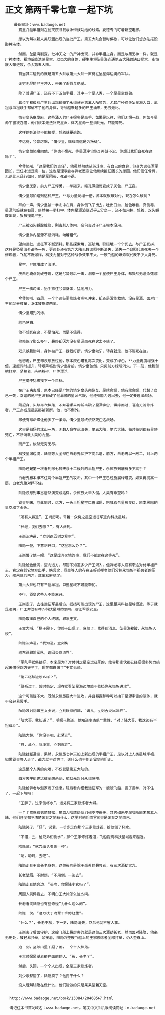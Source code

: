 # 正文 第两千零七章 一起下坑
        最新网址：www.badaoge.net
          霓皇几位半祖则在创天院寻找与永恒族勾结的线索，夏德专门盯着新空走廊。
      
          原以为解决新人类联盟出现的这批尸王，第五大陆会暂时停歇，可以让他们想办法摧毁那种液体。
      
          然而，坠星海剧变，七神天之一的尸神出现，并非半祖之身，而是与黑无神一样，就是尸神本体，祖境威能浩荡星空，以巨大的身体，硬生生将坠星海连通第五大陆的缺口撑大，永恒族大举进攻，杀入第五大陆。
      
          首当其冲碰到的就是第五大陆与第六大陆一直待在坠星海边境的军队。
      
          无穷无尽的尸王冲入，带来了杀戮与绝望。
      
          除了普通尸王，还有不下五位半祖，其中一个是人类，一个是星空巨兽。
      
          五位半祖级别尸王的出现颠覆了永恒族在第五大陆局势，尤其尸神撑住坠星海入口，武祖与血祖联手都破不了他的身体，导致越来越多的尸王涌来，无穷无尽。
      
          情少皇头皮发麻，这些涌入的尸王很多是高手，如果是以往，他们无惧一战，但如今星源宇宙被吞噬，他们根本无法补充星源，体内星源一旦消耗光，只能等死。
      
          这样的死法他不能接受，想着就要逃跑。
      
          不远处，兮骨厉喝，“情少皇，临战而逃是为叛徒”。
      
          情少皇愤怒瞪向他，“你也不想死，等星源宇宙恢复再战不迟，你想让我们白死在这吗？”。
      
          兮骨怒吼，“这是我们的责任”，他虽然勾结丛英理事，有自己的盘算，但身为远征军军团长，责任永远是第一位，这也是理事会与禅老愿意让他继续担任团长的原因，他们信任兮骨，无论此人品行如何，他是军团长，死战不退。
      
          情少皇无奈，前方尸王悍勇，一拳砸来，瞳孔深邃而变成了灰色，尸王变。
      
          情少皇最怕碰到这种尸王，**与力量陡增十倍，原本就很难对付，现在怎么破防？
      
          砰的一声，情少皇被一拳击中右肩，身体倒飞了出去，吐出口血，脸色难看，真倒霉，星源气旋就在右肩，居然被一拳打中，体内星源溢散近乎三分之一，还不如用掉，想着，双头蜈腹出现，狠狠撞向尸王。
      
          尸王被双头蜈腹缠绕，剧毒刺入体内，奈何毒对于尸王根本没用。
      
          情少皇体内星源不断消耗，喘着粗气。
      
          望向远处，远征军不断消耗，那些探索境，巡航境，狩猎境一个个死去，与尸王死拼，这只是坠星海外战争一角，更远处还有第六大陆无数印照不断消失，消失一个印照代表死去一个修炼者，飞船不断爆炸，科技力量对于这种战争效果不大，一艘飞船的爆炸就代表不少人身死。
      
          星空，尸体堆成了海洋。
      
          灰白色斑点刺破苍穹，这是兮骨最后一击，洞穿一个星使尸王身体，却依然无法杀死那个尸王。
      
          尸王一脚跨出，抬手抓住兮骨身体，猛地用力。
      
          兮骨惨叫，四周，一个个远征军修炼者嘶吼冲来，却还是没能救他，没有星源，面对尸王他就是孩童，身体被撕成两半。
      
          情少皇瞳孔闪烁，
      
          脸色煞白。
      
          他不想死在这，不是怕死，而是不值得。
      
          他修炼了那么多年，最终却因为没有星源而死在这太不值了。
      
          双头蜈腹惨叫，身体被尸王一截截打断，情少皇咬牙，转身就走，他不能死在这。
      
          他想走，尸王却没想放过他，原本灰色瞳孔再次变化，变成了绿色，**力量再度增强十倍，速度同时提升，转眼降临到情少皇身前，情少皇骇然，只见前方绿瞳消失，下一刻，他腹部被打穿，紧接着，头颅粉碎，尸体漂浮。
      
          尸王毫不犹豫找下一个目标。
      
          在尸王离去后，原本已经是尸体的情少皇头颅恢复，是续命蝶，他有续命蝶，代替了自己一死，幸运的是尸王没有破了他肩膀的星源气旋，他还有能力逃出去，他一定要逃出战场。
      
          刚起身，头颅再次掉落，不知道哪来的斩击破了星源宇宙，横掠而过，沿途无论修炼者，尸王亦或是星辰都被斩断，他，也不例外。
      
          即便有续命蝶让他多了一条命，情少皇最终依然死在这战场。
      
          这只是战场的冰山一角，无数人命在此消失，第五大陆，第六大陆，每时每刻都有星使死亡，不断消耗人类的力量。
      
          而尸王，依然无穷无尽。
      
          科技星域边境，陆隐等人全部在白老鬼保护下向后退，前方，白老鬼以一敌二，对上两个半祖尸王。
      
          陆隐还是第一次看到除七神天与十二候外的半祖尸王，永恒族到底有多少高手？
      
          白老鬼根本撑不住两个半祖尸王的攻击，其中一个尸王已经施展绿瞳变，如果再提高一层，白老鬼绝对撑不住。
      
          陆隐没想到事态居然演变成这样，永恒族大举入侵，人类有希望吗？
      
          霓皇到来，与此同时，远方，一头半祖星空巨兽出现，咆哮着令星辰变幻，原本黑暗的星空成了金色。
      
          “所有人再退”，王尚厉喝，带着一众树之星空远征军退向科技星域。
      
          “长老，我们去哪？”，有人问到。
      
          王尚沉声道，“立刻返回树之星空”。
      
          陆隐一怔，下意识开口，“这里怎么办？”。
      
          王尚瞥了他一眼，“这是废弃之地的事，我们不能留在这等死”。
      
          陆隐脸色低沉，望向远方，尽管不知道多少尸王涌入，但禅老等人没有来这对付半祖尸王，肯定在其它地方出手，换言之，霓皇等人的存在正好帮禅老他们分担永恒族半祖强者的压力，如果他们离开，这里就麻烦了。
      
          第六大陆也只有三位半祖，巨兽星域不可能帮忙。
      
          不行，霓皇这些人不能离开。
      
          王尚走了，去往远征军最后方，抵挡可能出现的尸王，这里距离科技星域很近，等于就是边境，尸王并没有冲入科技星域的意向，远征军很安全。
      
          陆隐取出自己的个人终端，联系王文。
      
          王文大喊，“棋子殿下，你终于出现了，麻烦了，我得到消息，坠星海被破，永恒族入侵”。
      
          陆隐沉声道，“我知道，立刻集
      
          结东疆联盟军队，返回炎岚流界”。
      
          “军队早就集结好，本来是为了对付树之星空远征军的，维容那家伙都已经把很多势力挑起来憎恨四方天平了，现在都白做了”王文无奈。
      
          “第五塔那边怎么样？”。
      
          “联系过了，暂时稳定，现在就看坠星海边境能不能挡住永恒族进攻”。
      
          这个可能性不大，既然永恒族要大举进攻，并且暴露那种可以抽干星源宇宙的液体，就不会轻易罢手。
      
          陆隐没时间跟王文多说，立刻联系明嫣，“嫣儿，立刻去炎岚流界”。
      
          “陆大哥，我知道了”，明嫣干脆道，她知道事态的严重性，“对了陆大哥，我这边有半祖战斗”。
      
          陆隐大惊，“你没事吧，赶紧走”。
      
          “恩，放心，我没事，立刻就走”。
      
          陆隐挂断通讯，果然，永恒族七神天加上新出现的半祖尸王，足以对上人类星域半祖，如果霓皇等人走了，战力就不对等了，说什么也不能让霓皇他们走。
      
          这是整个人类的灾难，不仅仅是第五大陆的。
      
          四方天平组建远征军想杀他，那就先对付永恒族吧。
      
          陆隐给禅老与魁罗发了信息，随后看向搭载远征军的一艘艘飞船，握了握拳，对不住了，一起下坑吧！
      
          “王胖子，过来倒杯水”，远处有王家修炼者大喊。
      
          一个个修炼者表情轻松，第五大陆遭劫他们根本不在乎，其实如果不是陆隐逃来第五大陆，他们甚至都不清楚废弃之地有什么，这里对他们而言就只是废弃之地而已。
      
          陆隐笑了，“好”，说着，一步步走向那个王家修炼者，给他倒了杯水。
      
          “不错，去，给兄弟们倒水”，那个王家修炼者道，飞船距离科技星域越来越近。
      
          陆隐道，“我先给长老倒一杯”。
      
          “呦，聪明，去吧”。
      
          陆隐走到王家长老身旁，这位长老是除王尚外的最强者，有三次源劫实力。
      
          长老皱眉，不耐烦，“不用倒，一边去”。
      
          陆隐走到他旁边，“长老，你恨陆小玄吗？”。
      
          周围人诧异看去，不明白王大帅怎么这么问。
      
          长老看向陆隐也有些奇怪“为什么这么问”。
      
          陆隐一笑，“这取决于晚辈下手的轻重”。
      
          “什么？”，长老不解，下一刻，陆隐消失，然后他就不省人事。
      
          王尚去了后面守护，这艘飞船上最厉害的就是这位三次源劫长老，然而面对陆隐，他毫无用处，被轻易打晕，紧接着，陆隐将整艘飞船上的王家修炼者全部打晕，仍入至尊山。
      
          这一刻，至尊山里下起了雨，一个个人掉落。
      
          王大帅呆呆望着砸在面前的人，“长，长老？”。
      
          然后，头顶，一个个人出现，全是王家修炼者。
      
          刘少歌都懵了，陆隐疯了？他要干什么？
      
          没人理解陆隐在做什么，他们能做的只是呆呆望着天空。
      
      
      http://www.badaoge.net/book/13084/20468567.html
      
      请记住本书首发域名：www.badaoge.net。笔尖中文手机版阅读网址：m.badaoge.net